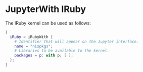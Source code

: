 # JupyterWith IRuby

The IRuby kernel can be used as follows:

```nix
{
  iRuby = iRubyWith {
    # Identifier that will appear on the Jupyter interface.
    name = "nixpkgs";
    # Libraries to be available to the kernel.
    packages = p: with p; [ ];
  };
}
```
